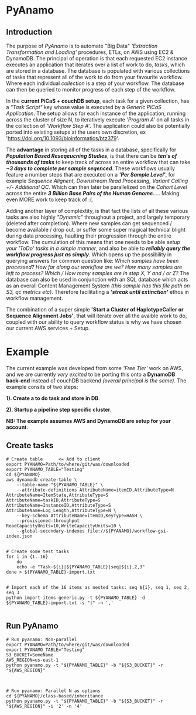 # PyAnamo


## Introduction
The purpose of *PyAnamo* is to automate "Big Data" *'Extraction Transformation and Loading'* procedures, ETLs, on AWS using EC2 &amp; DynamoDB. The principal of operation is that each requested EC2 instance executes an application that iterates over a list of work to do, *tasks*, which are stored in a database. The database is populated with various collections of tasks that represent all of the work to do from your favourite workflow. Where each individual *collection* is a step of your workflow. The database can then be queried to monitor progress of each step of the workflow.

In the **current PiCaS + couchDB setup**, each task for a given collection, has a *"Task Script"* key whose value is executed by a *Generic PiCaS Application*. The setup allows for each instance of the application, running across the cluster of size N, to iteratively execute *'Program A'* on all tasks in the collection of *'Workflow Step A'*. The application could also be potentially ported into existing setups at the users own discretion, ex 'https://doi.org/10.1093/bioinformatics/btz379'.

The **advantage** in storing all of the tasks in a database, specifically for ***Population Based Reseqeucning Studies***, is that there can be ***ten's of thousands of tasks*** to keep track of across an entire workflow that can take ***~3 days to complete per sample seqenced***. These workflows usually feature a number steps that are executed on a ***'Per Sample Level'***, for example *Sequence Alignent, Downstream Read Processing, Variant Calling +/- Additional QC*. Which can then later be parallelized on the *Cohort Level* across the entire ***3 Billion Base Pairs of the Human Genome***..... Making even MORE work to keep track of :(.

Adding another layer of complextity, is that fact the lists of all these various tasks are also highly *"Dynamic"* throughout a project, and largely temporary (deleted after completion). Where new samples can get sequenced / become available / drop out, or suffer some super magical technical blight during data processing, haulting their progression through the entire workflow. The cumulation of this means that one needs to be able *setup your 'ToDo' tasks in a simple manner*, and also be able to ***reliably query the workflow progress just as simply***. Which opens up the possibility in querying answers for common question like: *Which samples have been processed? How far along our workflow are we? How many samples are left to process? Which / How many samples are in step X, Y and / or Z?* The database can also be used in conjunction with an SQL database which acts as an overall Content Management System *(this sample has this file path on S3, qc metrics etc)*. Therefore facilitating a ***'streak until extinction'*** ethos in workflow management.

The combination of a super simple **'Start a Cluster of HaplotypeCaller or Sequence Alignment Jobs'**, that will iterate over all the avaible work to do, coupled with our ability to query workflow status is why we have chosen our current AWS services + Setup.


# Example
The current example was developed from some *'Free Tier'* work on AWS, and we are currently *very excited* to be porting this onto a **DynamoDB back-end** instead of couchDB backend *(overall principal is the same)*. The example consits of two steps:

**1). Create a to do task and store in DB**.

**2). Startup a pipeline step specific cluster**.

**NB: The example assumes AWS and DynamoDB are setup for your account**.



## Create tasks


```
# Create table		<= Add to client
export PYANAMO=Path/to/where/git/was/downloaded
export PYANAMO_TABLE="Testing"
cd ${PYANAMO}
aws dynamodb create-table \
	--table-name "${PYANAMO_TABLE}" \
	--attribute-definitions AttributeName=itemID,AttributeType=N AttributeName=ItemState,AttributeType=S AttributeName=taskID,AttributeType=S AttributeName=InstanceID,AttributeType=S AttributeName=Log_Length,AttributeType=N \
	--key-schema AttributeName=itemID,KeyType=HASH \
	--provisioned-throughput ReadCapacityUnits=10,WriteCapacityUnits=10 \
	--global-secondary-indexes file://${PYANAMO}/workflow-gsi-index.json


# Create some test tasks
for i in {1..16}
	do
	echo -e "Task-${i}|${PYANAMO_TABLE}|seq|${i},2,3"
done > ${PYANAMO_TABLE}-import.txt


# Import each of the 16 items as nested tasks: seq ${i}, seq 1, seq 2, seq 3
python import-items-generic.py -t ${PYANAMO_TABLE} -d ${PYANAMO_TABLE}-import.txt -s "|" -n ','


```


## Run PyAnamo


```
# Run pyanamo: Non-parallel
export PYANAMO=Path/to/where/git/was/downloaded
export PYANAMO_TABLE="Testing"
S3_BUCKET=SomeName
AWS_REGION=us-east-1
python pyanamo.py -t "${PYANAMO_TABLE}" -b "${S3_BUCKET}" -r "${AWS_REGION}"



# Run pyanamo: Parallel N as options
cd ${PYANAMO}/class-based/inheritance
python pyanamo.py -t "${PYANAMO_TABLE}" -b "${S3_BUCKET}" -r "${AWS_REGION}" -i '2' -n '4'
```




